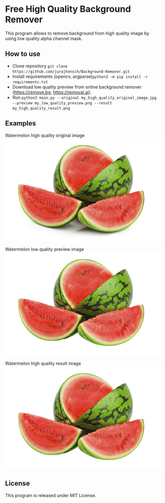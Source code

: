 # Free High Quality Background Remover

This program allows to remove background from high quality image by using low quality alpha channel mask.

## How to use

- Clone repository `git clone https://github.com/jurajhonsch/Background-Remover.git`
- Install requirements (opencv, argparse)`python3 -m pip install -r requirements.txt`
- Download low quality preview from online background remover (https://remove.bg, https://removal.ai).
- Run `python3 main.py --original my_high_quality_original_image.jpg --preview my_low_quality_preview.png --result my_high_quality_result.png`

## Examples

Watermelon high quality original image
![Watermelon high quality original image](./watermelon.jpg?raw=true "Watermelon")

Watermelon low quality preview image
![Watermelon low quality preview image](./watermelon-removebg-preview.png?raw=true "Watermelon")

Watermelon high quality result image
![Watermelon high quality result image](./watermelon-result.png?raw=true "Watermelon")

## License

This program is released under MIT License.
